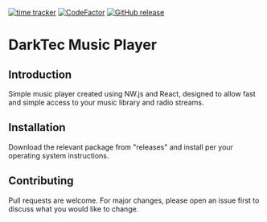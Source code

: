[![time tracker](https://wakatime.com/badge/github/DarkTec/music-player.svg)](https://wakatime.com/badge/github/DarkTec/music-player)
[![CodeFactor](https://www.codefactor.io/repository/github/darktec/music-player/badge?s=5deacee8a0bf082a840390487ed67d7bd87acdb9)](https://www.codefactor.io/repository/github/darktec/music-player)
[![GitHub release](https://img.shields.io/github/downloads/DarkTec/music-player/total)](https://GitHub.com/DarkTec/music-player/releases/)

# DarkTec Music Player

## Introduction

Simple music player created using NW.js and React, designed to allow fast and simple access to your music library and radio streams.

## Installation

Download the relevant package from "releases" and install per your operating system instructions.

## Contributing
Pull requests are welcome. For major changes, please open an issue first to discuss what you would like to change.
